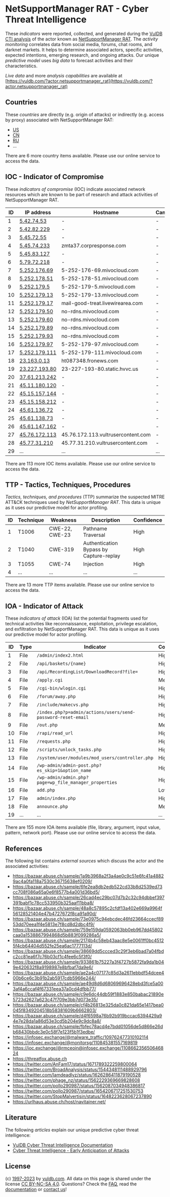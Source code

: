 # NetSupportManager RAT - Cyber Threat Intelligence

These _indicators_ were reported, collected, and generated during the [VulDB CTI analysis](https://vuldb.com/?kb.cti) of the actor known as [NetSupportManager RAT](https://vuldb.com/?actor.netsupportmanager_rat). The _activity monitoring_ correlates data from social media, forums, chat rooms, and darknet markets. It helps to determine associated actors, specific activities, expected intentions, emerging research, and ongoing attacks. Our unique _predictive model_ uses _big data_ to forecast activities and their characteristics.

_Live data_ and more _analysis capabilities_ are available at [https://vuldb.com/?actor.netsupportmanager_rat](https://vuldb.com/?actor.netsupportmanager_rat)

## Countries

These _countries_ are directly (e.g. origin of attacks) or indirectly (e.g. access by proxy) associated with NetSupportManager RAT:

* [US](https://vuldb.com/?country.us)
* [CN](https://vuldb.com/?country.cn)
* [RU](https://vuldb.com/?country.ru)
* ...

There are 6 more country items available. Please use our online service to access the data.

## IOC - Indicator of Compromise

These _indicators of compromise_ (IOC) indicate associated network resources which are known to be part of research and attack activities of NetSupportManager RAT.

ID | IP address | Hostname | Campaign | Confidence
-- | ---------- | -------- | -------- | ----------
1 | [5.42.74.53](https://vuldb.com/?ip.5.42.74.53) | - | - | High
2 | [5.42.82.229](https://vuldb.com/?ip.5.42.82.229) | - | - | High
3 | [5.45.72.55](https://vuldb.com/?ip.5.45.72.55) | - | - | High
4 | [5.45.74.233](https://vuldb.com/?ip.5.45.74.233) | zmta37.corpresponse.com | - | High
5 | [5.45.83.127](https://vuldb.com/?ip.5.45.83.127) | - | - | High
6 | [5.79.72.218](https://vuldb.com/?ip.5.79.72.218) | - | - | High
7 | [5.252.176.69](https://vuldb.com/?ip.5.252.176.69) | 5-252-176-69.mivocloud.com | - | High
8 | [5.252.178.51](https://vuldb.com/?ip.5.252.178.51) | 5-252-178-51.mivocloud.com | - | High
9 | [5.252.179.5](https://vuldb.com/?ip.5.252.179.5) | 5-252-179-5.mivocloud.com | - | High
10 | [5.252.179.13](https://vuldb.com/?ip.5.252.179.13) | 5-252-179-13.mivocloud.com | - | High
11 | [5.252.179.17](https://vuldb.com/?ip.5.252.179.17) | mail-good-treat.livewirearea.com | - | High
12 | [5.252.179.50](https://vuldb.com/?ip.5.252.179.50) | no-rdns.mivocloud.com | - | High
13 | [5.252.179.60](https://vuldb.com/?ip.5.252.179.60) | no-rdns.mivocloud.com | - | High
14 | [5.252.179.89](https://vuldb.com/?ip.5.252.179.89) | no-rdns.mivocloud.com | - | High
15 | [5.252.179.93](https://vuldb.com/?ip.5.252.179.93) | no-rdns.mivocloud.com | - | High
16 | [5.252.179.97](https://vuldb.com/?ip.5.252.179.97) | 5-252-179-97.mivocloud.com | - | High
17 | [5.252.179.111](https://vuldb.com/?ip.5.252.179.111) | 5-252-179-111.mivocloud.com | - | High
18 | [23.163.0.13](https://vuldb.com/?ip.23.163.0.13) | ht087348.fronews.com | - | High
19 | [23.227.193.80](https://vuldb.com/?ip.23.227.193.80) | 23-227-193-80.static.hvvc.us | - | High
20 | [37.61.213.242](https://vuldb.com/?ip.37.61.213.242) | - | - | High
21 | [45.11.180.120](https://vuldb.com/?ip.45.11.180.120) | - | - | High
22 | [45.15.157.144](https://vuldb.com/?ip.45.15.157.144) | - | - | High
23 | [45.15.158.212](https://vuldb.com/?ip.45.15.158.212) | - | - | High
24 | [45.61.136.72](https://vuldb.com/?ip.45.61.136.72) | - | - | High
25 | [45.61.138.73](https://vuldb.com/?ip.45.61.138.73) | - | - | High
26 | [45.61.147.162](https://vuldb.com/?ip.45.61.147.162) | - | - | High
27 | [45.76.172.113](https://vuldb.com/?ip.45.76.172.113) | 45.76.172.113.vultrusercontent.com | - | High
28 | [45.77.31.210](https://vuldb.com/?ip.45.77.31.210) | 45.77.31.210.vultrusercontent.com | - | High
29 | ... | ... | ... | ...

There are 113 more IOC items available. Please use our online service to access the data.

## TTP - Tactics, Techniques, Procedures

_Tactics, techniques, and procedures_ (TTP) summarize the suspected MITRE ATT&CK techniques used by _NetSupportManager RAT_. This data is unique as it uses our predictive model for actor profiling.

ID | Technique | Weakness | Description | Confidence
-- | --------- | -------- | ----------- | ----------
1 | T1006 | CWE-22, CWE-23 | Pathname Traversal | High
2 | T1040 | CWE-319 | Authentication Bypass by Capture-replay | High
3 | T1055 | CWE-74 | Injection | High
4 | ... | ... | ... | ...

There are 13 more TTP items available. Please use our online service to access the data.

## IOA - Indicator of Attack

These _indicators of attack_ (IOA) list the potential fragments used for technical activities like reconnaissance, exploitation, privilege escalation, and exfiltration by NetSupportManager RAT. This data is unique as it uses our predictive model for actor profiling.

ID | Type | Indicator | Confidence
-- | ---- | --------- | ----------
1 | File | `/admin/index2.html` | High
2 | File | `/api/baskets/{name}` | High
3 | File | `/api/RecordingList/DownloadRecord?file=` | High
4 | File | `/apply.cgi` | Medium
5 | File | `/cgi-bin/wlogin.cgi` | High
6 | File | `/forum/away.php` | High
7 | File | `/include/makecvs.php` | High
8 | File | `/index.php?p=admin/actions/users/send-password-reset-email` | High
9 | File | `/out.php` | Medium
10 | File | `/rapi/read_url` | High
11 | File | `/requests.php` | High
12 | File | `/scripts/unlock_tasks.php` | High
13 | File | `/system/user/modules/mod_users/controller.php` | High
14 | File | `/wp-admin/admin-post.php?es_skip=1&option_name` | High
15 | File | `/wp-admin/admin.php?page=wp_file_manager_properties` | High
16 | File | `add.php` | Low
17 | File | `admin/index.php` | High
18 | File | `announce.php` | Medium
19 | ... | ... | ...

There are 155 more IOA items available (file, library, argument, input value, pattern, network port). Please use our online service to access the data.

## References

The following list contains _external sources_ which discuss the actor and the associated activities:

* https://bazaar.abuse.ch/sample/1a9b3968a2f3a4ae0c9c51e6fc41a48829ac4a0fa118a7530c36715638ef0209/
* https://bazaar.abuse.ch/sample/6fe2ea8db2edb522cd33b8d2539ed73cc708f086a65a0e6f8577b4a001d36bd5/
* https://bazaar.abuse.ch/sample/26cad4ec29bc07d7b2c32c94dbbef397391babf1c78cc533950b325aaf11bba8/
* https://bazaar.abuse.ch/sample/48a8c57895c2cfdf13a402e669a9964f56128521404e47b4727672f8ca91a90d/
* https://bazaar.abuse.ch/sample/73e0975c94ebcdec46fd23664ccecf8953dd70eea1f4e5813e7f8cd8d2dbc4f9/
* https://bazaar.abuse.ch/sample/759e159da0592063bb0eb967dd45802caa0a1538867994868d5b883f099286a5/
* https://bazaar.abuse.ch/sample/2174b4c58eb43aac8e5e0061ff0bc45125f4cb64404d552fe25ea6ac1777113d/
* https://bazaar.abuse.ch/sample/38669dd5ccced3c29f3eb6bad7a04fbdc2cc81ea6f7c76b03cf1c4fee6c5f3f0/
* https://bazaar.abuse.ch/sample/933861b75227a3f4727b5872fa9da1b049e420632f8a9198987e8bfbaf7da9e6/
* https://bazaar.abuse.ch/sample/ae2a4c07177c85d3a2611ebbdf54dcee400b6ce6c3b91b2ab5917cdb5966e244/
* https://bazaar.abuse.ch/sample/ae49d8d6d68069696428ebd3fce5a003af4a6ccaf4f67331eea37a0cd4dfbb77/
* https://bazaar.abuse.ch/sample/c9e6dc44db59f1883e850babac21890e5723d2627a623c47f709e3bb7d073e35/
* https://bazaar.abuse.ch/sample/cf4b26813e325da0c821da65e1417bea0045f8349204518b58381609b6662803/
* https://bazaar.abuse.ch/sample/d4f6598a76b92b919bccac6394429a94e7e28da1a86d53e3cd5b204e9c9dc8a8/
* https://bazaar.abuse.ch/sample/fbfec78acd4e7bdd01056de5d866e26db68430bbdc3e0c58f7e123f5b1f3edbe/
* https://infosec.exchange/@malware_traffic/109762477310102114
* https://infosec.exchange/@monitorsg/110845381557169819
* https://ioc.exchange/@rmceoin@infosec.exchange/110866235650646824
* https://threatfox.abuse.ch
* https://twitter.com/AnFam17/status/1671789322259800064
* https://twitter.com/BroadAnalysis/status/1544348111488929796
* https://twitter.com/Iamdeadlyz/status/1626286411879190528
* https://twitter.com/phage_nz/status/1562229369669828608
* https://twitter.com/pollo290987/status/1562087034948386817
* https://twitter.com/pollo290987/status/1654206717251530753
* https://twitter.com/StopMalvertisin/status/1648223628067237890
* https://urlhaus.abuse.ch/host/navitainer.net/

## Literature

The following _articles_ explain our unique predictive cyber threat intelligence:

* [VulDB Cyber Threat Intelligence Documentation](https://vuldb.com/?kb.cti)
* [Cyber Threat Intelligence - Early Anticipation of Attacks](https://www.scip.ch/en/?labs.20201022)

## License

(c) [1997-2023](https://vuldb.com/?kb.changelog) by [vuldb.com](https://vuldb.com/?kb.about). All data on this page is shared under the license [CC BY-NC-SA 4.0](https://creativecommons.org/licenses/by-nc-sa/4.0/). Questions? Check the [FAQ](https://vuldb.com/?kb.faq), read the [documentation](https://vuldb.com/?kb) or [contact us](https://vuldb.com/?contact)!
